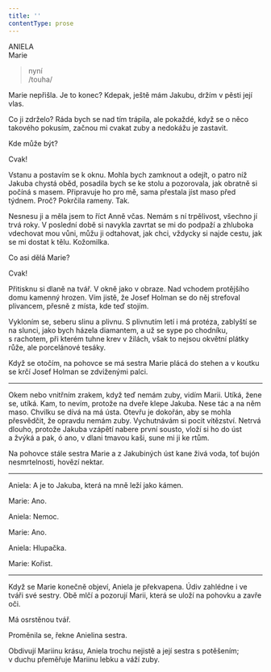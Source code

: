 ```yaml
---
title: ''
contentType: prose
---
```


ANIELA  
Marie

> nyní  
> /touha/

Marie nepřišla. Je to konec? Kdepak, ještě mám Jakubu, držím v pěsti její vlas.

Co ji zdrželo? Ráda bych se nad tím trápila, ale pokaždé, když se o něco takového pokusím, začnou mi cvakat zuby a nedokážu je zastavit.

Kde může být?

Cvak!

Vstanu a postavím se k oknu. Mohla bych zamknout a odejít, o patro níž Jakuba chystá oběd, posadila bych se ke stolu a pozorovala, jak obratně si počíná s masem. Připravuje ho pro mě, sama přestala jíst maso před týdnem. Proč? Pokrčila rameny. Tak.

Nesnesu ji a měla jsem to říct Anně včas. Nemám s ní trpělivost, všechno jí trvá roky. V poslední době si navykla zavrtat se mi do podpaží a zhluboka vdechovat mou vůni, můžu ji odtahovat, jak chci, vždycky si najde cestu, jak se mi dostat k tělu. Kožomilka.

Co asi dělá Marie?

Cvak!

Přitisknu si dlaně na tvář. V okně jako v obraze. Nad vchodem protějšího domu kamenný hrozen. Vím jistě, že Josef Holman se do něj strefoval plivancem, přesně z místa, kde teď stojím.

Vykloním se, seberu slinu a plivnu. S plivnutím letí i má protéza, zablyští se na slunci, jako bych házela diamantem, a už se sype po chodníku, s rachotem, při kterém tuhne krev v žilách, však to nejsou okvětní plátky růže, ale porcelánové tesáky.

Když se otočím, na pohovce se má sestra Marie plácá do stehen a v koutku se krčí Josef Holman se zdviženými palci.

* * *

Okem nebo vnitřním zrakem, když teď nemám zuby, vidím Marii. Utíká, žene se, utíká. Kam, to nevím, protože na dveře klepe Jakuba. Nese tác a na něm maso. Chvilku se dívá na má ústa. Otevřu je dokořán, aby se mohla přesvědčit, že opravdu nemám zuby. Vychutnávám si pocit vítězství. Netrvá dlouho, protože Jakuba vzápětí nabere první sousto, vloží si ho do úst a žvýká a pak, ó ano, v dlani tmavou kaši, sune mi ji ke rtům.

Na pohovce stále sestra Marie a z Jakubiných úst kane živá voda, toť bujón nesmrtelnosti, hovězí nektar.

* * *

Aniela: A je to Jakuba, která na mně leží jako kámen.

Marie: Ano.

Aniela: Nemoc.

Marie: Ano.

Aniela: Hlupačka.

Marie: Kořist.

* * *

Když se Marie konečně objeví, Aniela je překvapena. Údiv zahlédne i ve tváři své sestry. Obě mlčí a pozorují Marii, která se uloží na pohovku a zavře oči.

Má osrstěnou tvář.

Proměnila se, řekne Anielina sestra.

Obdivují Mariinu krásu, Aniela trochu nejistě a její sestra s potěšením; v duchu přeměřuje Mariinu lebku a váží zuby.
